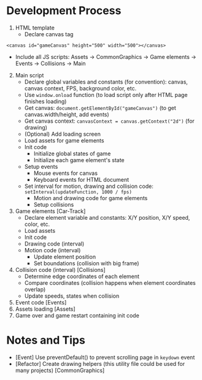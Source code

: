 # Development Process
1. HTML template
   - Declare canvas tag 
```
<canvas id="gameCanvas" height="500" width="500"></canvas>
```
   - Include all JS scripts: Assets -> CommonGraphics -> Game elements -> Events -> Collisions -> Main

2. Main script
   - Declare global variables and constants (for convention): canvas, canvas context, FPS, background color, etc.
   - Use ```window.onload``` function (to load script only after HTML page finishes loading)
   - Get canvas: ```document.getElementById("gameCanvas")``` (to get canvas.width/height, add  events)
   - Get canvas context: ```canvasContext = canvas.getContext("2d")``` (for drawing)
   - (Optional) Add loading screen
   - Load assets for game elements
   - Init code
     - Initialize global states of game 
     - Initialize each game element's state
   - Setup events
     - Mouse events for canvas
     - Keyboard events for HTML document
   - Set interval for motion, drawing and collision code: ```setInterval(updateFunction, 1000 / fps)```
     - Motion and drawing code for game elements
     - Setup collisions
3. Game elements [Car-Track]
   - Declare element variable and constants: X/Y position, X/Y speed, color, etc.
   - Load assets
   - Init code
   - Drawing code (interval)
   - Motion code (interval)
     - Update element position
     - Set boundations (collision with big frame)
4. Collision code (interval) [Collisions]
   - Determine edge coordinates of each element
   - Compare coordinates (collision happens when element coordinates overlap)
   - Update speeds, states when collision
5. Event code [Events]
6. Assets loading [Assets]
7. Game over and game restart containing init code

# Notes and Tips
- [Event] Use preventDefault() to prevent scrolling page in ```keydown``` event
- [Refactor] Create drawing helpers (this utility file could be used for many projects) [CommonGraphics]































